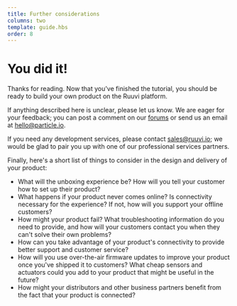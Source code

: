 ```yaml
---
title: Further considerations
columns: two
template: guide.hbs
order: 8
---
```


You did it!
===

Thanks for reading. Now that you've finished the tutorial, you should be ready to build your own product on the Ruuvi platform.

If anything described here is unclear, please let us know. We are eager for your feedback; you can post a comment on our [forums](https://community.ruuvi.io) or send us an email at [hello@particle.io](mailto:hello@particle.io).

If you need any development services, please contact [sales@ruuvi.io](mailto:sales@particle.io); we would be glad to pair you up with one of our professional services partners.

Finally, here's a short list of things to consider in the design and delivery of your product:

- What will the unboxing experience be? How will you tell your customer how to set up their product?
- What happens if your product never comes online? Is connectivity necessary for the experience? If not, how will you support your offline customers?
- How might your product fail? What troubleshooting information do you need to provide, and how will your customers contact you when they can't solve their own problems?
- How can you take advantage of your product's connectivity to provide better support and customer service?
- How will you use over-the-air firmware updates to improve your product once you've shipped it to customers? What cheap sensors and actuators could you add to your product that might be useful in the future?
- How might your distributors and other business partners benefit from the fact that your product is connected?

